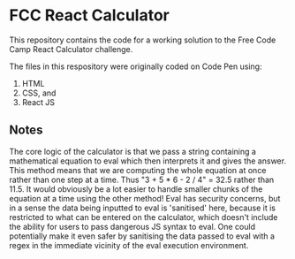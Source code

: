 # FCC React Calculator

This repository contains the code for a working solution to the Free Code Camp React Calculator challenge.

The files in this respository were originally coded on Code Pen using:

1. HTML
2. CSS, and
3. React JS

## Notes

The core logic of the calculator is that we pass a string containing a mathematical equation to eval which then interprets it and gives the answer.
This method means that we are computing the whole equation at once rather than one step at a time.
Thus "3 + 5 \* 6 - 2 / 4" = 32.5 rather than 11.5. It would obviously be a lot easier to handle smaller chunks of the equation at a time using the other method!
Eval has security concerns, but in a sense the data being inputted to eval is 'sanitised' here, because it is restricted to what can be entered on the calculator, which doesn't include the ability for users to pass dangerous JS syntax to eval.
One could potentially make it even safer by sanitising the data passed to eval with a regex in the immediate vicinity of the eval execution environment.
